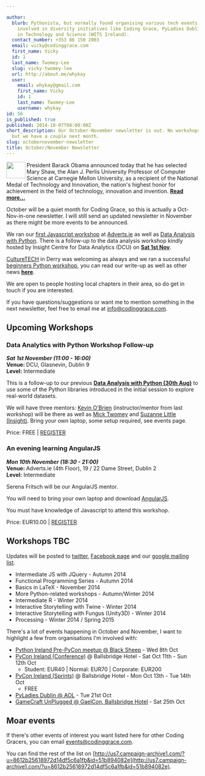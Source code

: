 ```yaml
---

author:
  blurb: Pythonista, but normally found organising various tech events, and now heavily
    involved in diversity initiatives like Coding Grace, PyLadies Dublin, and Women
    in Technology and Science (WITS Ireland).
  contact_number: +353 86 150 2003
  email: vicky@codinggrace.com
  first_name: Vicky
  id: 1
  last_name: Twomey-Lee
  slug: vicky-twomey-lee
  url: http://about.me/whykay
  user:
    email: whykay@gmail.com
    first_name: Vicky
    id: 1
    last_name: Twomey-Lee
    username: whykay
id: 56
is_published: true
published: 2014-10-07T08:00:00Z
short_description: Our October-November newsletter is out. No workshops this month,
  but we have a couple next month.
slug: octobernovember-newsletter
title: October/November Newsletter
---
```


<div style="text-align: left;"><img align="left" height="43" src="https://gallery.mailchimp.com/8612b25618972d14df5c6a1fb/images/6e94fa67-585b-4f23-bcc0-0ee1d2c75bb1.png" width="50">President Barack Obama announced today that he has selected Mary Shaw, the Alan J. Perlis University Professor of Computer Science at Carnegie Mellon University, as a recipient of the National Medal of Technology and Innovation, the nation's highest honor for achievement in the field of technology, innovation and invention. <a href="http://phys.org/wire-news/173821297/carnegie-mellons-mary-shaw-will-receive-national-medal-of-techno.html" target="_blank"><strong>Read more...</strong></a></div>

October will be a quiet month for Coding Grace, so this is actually a Oct-Nov-in-one newsletter. I will still send an updated newsletter in November as there might be more events to be announced.<br>

We ran our <a href="http://www.codinggrace.com/news/our-first-beginners-javascript-workshop-2014-9-11/" target="_blank">first Javascript workshop</a> at <a href="http://Adverts.ie" target="_blank">Adverts.ie</a> as well as <a href="http://www.codinggrace.com/news/write-data-analysis-python-workshop-2014-9-4/" target="_blank">Data Analysis with Python</a>. There is a follow-up to the data analysis workshop kindly hosted by&nbsp;Insight Centre for Data Analytics (DCU) on <a href="http://www.codinggrace.com/events/data-analytics-python-workshop-follow-/34/" target="_blank"><strong>Sat 1st Nov</strong></a>.<br>

<a href="http://culturetech.co" target="_blank">CultureTECH</a> in Derry was welcoming as always and we ran a successful <a href="http://www.codinggrace.com/news/making-text-based-adventure-game-python-culturetech-2014-9-22/" target="_blank">beginners Python workshop</a>, you can read our write-up as well as other news <a href="http://www.codinggrace.com/news/" target="_blank"><strong>here</strong></a>.

We are open to people hosting local chapters in their area, so do get in touch if you are interested.<br>

If you have questions/suggestions or want me to mention something in the next newsletter, feel free to email me at <a href="mailto:info@codinggrace.com">info@codinggrace.com</a>.

## Upcoming Workshops 

### Data Analytics with Python Workshop Follow-up
<em><strong>Sat 1st November (11:00 - 16:00)</strong></em><br>
<strong>Venue: </strong>DCU, Glasnevin, Dublin 9<br>
<strong>Level:</strong> Intermediate<br>

This is a follow-up to our previous&nbsp;<strong><a href="http://www.codinggrace.com/news/write-data-analysis-python-workshop-2014-9-4/">Data Analysis with Python (30th Aug)</a></strong>&nbsp;to use some of the Python libraries introduced in the initial session to explore real-world datasets.

We will have three mentors:&nbsp;<a href="https://twitter.com/statslabdublin" >Kevin O'Brien</a>&nbsp;(instructor/mentor from last workshop) will be there as well as&nbsp;<a href="https://twitter.com/micktwomey" >Mick Twomey</a>&nbsp;and&nbsp;<a href="http://insight-centre.org/users/suzanne-little">Suzanne Little (Insight)</a>.
Bring your own laptop, some setup required, see events page.

Price: FREE | [REGISTER](http://www.codinggrace.com/events/data-analytics-python-workshop-follow-/34/)

### An evening learning AngularJS

<em><strong>Mon 10th November (18:30 - 21:00)</strong></em><br>
<strong>Venue: </strong>Adverts.ie (4th Floor), 19 / 22 Dame Street, Dublin 2<br>
<strong>Level:</strong> Intermediate<br>

Serena Fritsch will be our AngularJS mentor.

You will need to bring your own laptop and download&nbsp;<a href="https://angularjs.org/">AngularJS</a>.

You must have knowledge of Javascript to attend this workshop.

Price: EUR10.00 | [REGISTER](http://www.codinggrace.com/events/evening-learning-angularjs/33/)

## Workshops TBC

Updates will be posted to&nbsp;<a href="https://twitter.com/codinggrace" target="_blank">twitter</a>, <a href="https://www.facebook.com/pages/Coding-Grace/501098363273457" target="_blank">Facebook page</a>&nbsp;and our&nbsp;<a href="https://groups.google.com/forum/#!forum/coding-grace" target="_blank">google mailing list</a>.

* Intermediate JS with JQuery - Autumn 2014
* Functional Programming Series - Autumn 2014
* Basics in LaTeX - November 2014
* More Python-related workshops - Autumn/Winter 2014
* Intermediate R - Winter 2014
* Interactive Storytelling with Twine - Winter 2014
* Interactive Storytelling with Fungus (Unity3D) - Winter 2014
* Processing - Winter 2014 / Spring 2015

There's a lot of events happening in October and November, I want to highlight a few from organisations I'm involved with:

* [Python Ireland Pre-PyCon meetup @ Black Sheep](http://www.meetup.com/pythonireland/events/200961222/) - Wed 8th Oct
* [PyCon Ireland (Conference)](http://python.ie/pycon/2014) @ Ballsbridge Hotel - Sat Oct 11th - Sun 12th Oct
    - Student: EUR40 | Normal: EUR70 | Corporate: EUR200
* [PyCon Ireland (Sprints)](http://python.ie/pycon/2014/sprints/) @ Ballsbridge Hotel - Mon Oct 13th - Tue 14th Oct
    - FREE
* [PyLadies Dublin @ AOL](http://www.meetup.com/PyLadiesDublin/events/200025882/) - Tue 21st Oct
* [GameCraft UnPlugged @ GaelCon, Ballsbridge Hotel](https://www.gamecraft.it/events/gaelcon-gamecraft-unplugged-2014/) - Sat 25th Oct


## Moar events
If there's other events of interest you want listed here for other Coding Gracers, you can email <a href="mailto:events@codinggrace.com">events@codinggrace.com</a>.

You can find the rest of the list on [http://us7.campaign-archive1.com/?u=8612b25618972d14df5c6a1fb&id=51b894082e](http://us7.campaign-archive1.com/?u=8612b25618972d14df5c6a1fb&id=51b894082e).
